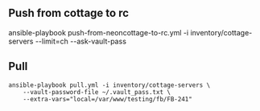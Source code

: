 ## Push from cottage to rc

ansible-playbook push-from-neoncottage-to-rc.yml -i inventory/cottage-servers --limit=ch --ask-vault-pass

## Pull

    ansible-playbook pull.yml -i inventory/cottage-servers \
        --vault-password-file ~/.vault_pass.txt \
        --extra-vars="local=/var/www/testing/fb/FB-241"

